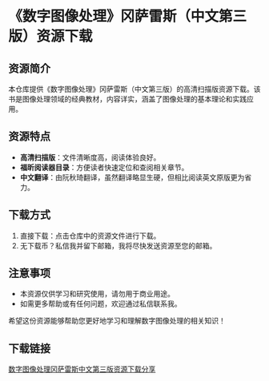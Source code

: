 # 《数字图像处理》冈萨雷斯（中文第三版）资源下载

## 资源简介

本仓库提供《数字图像处理》冈萨雷斯（中文第三版）的高清扫描版资源下载。该书是图像处理领域的经典教材，内容详实，涵盖了图像处理的基本理论和实践应用。

## 资源特点

- **高清扫描版**：文件清晰度高，阅读体验良好。
- **福昕阅读器目录**：方便读者快速定位和查阅相关章节。
- **中文翻译**：由阮秋琦翻译，虽然翻译略显生硬，但相比阅读英文原版更为省力。

## 下载方式

1. 直接下载：点击仓库中的资源文件进行下载。
2. 无下载币？私信我并留下邮箱，我将尽快发送资源至您的邮箱。

## 注意事项

- 本资源仅供学习和研究使用，请勿用于商业用途。
- 如需更多帮助或有任何问题，欢迎通过私信联系我。

希望这份资源能够帮助您更好地学习和理解数字图像处理的相关知识！

## 下载链接

[数字图像处理冈萨雷斯中文第三版资源下载分享](https://pan.quark.cn/s/457d1d04429a)